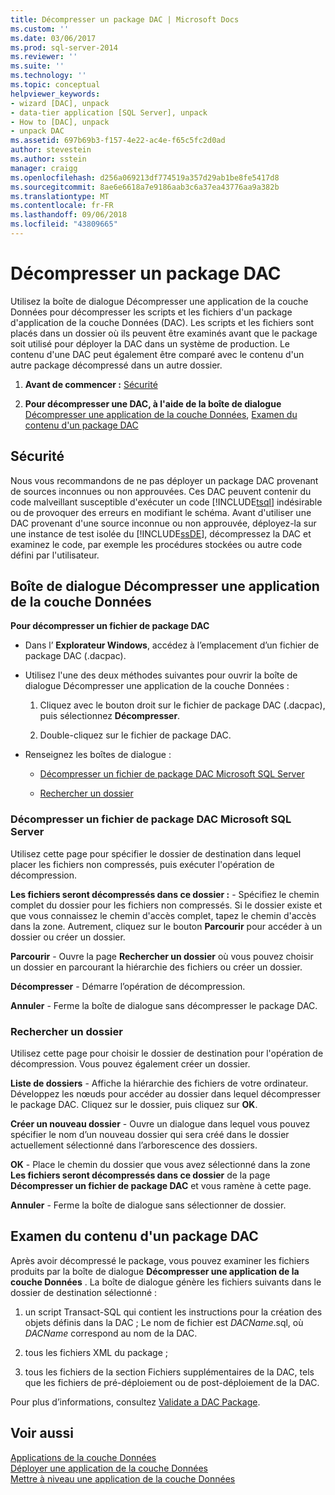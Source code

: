 ```yaml
---
title: Décompresser un package DAC | Microsoft Docs
ms.custom: ''
ms.date: 03/06/2017
ms.prod: sql-server-2014
ms.reviewer: ''
ms.suite: ''
ms.technology: ''
ms.topic: conceptual
helpviewer_keywords:
- wizard [DAC], unpack
- data-tier application [SQL Server], unpack
- How to [DAC], unpack
- unpack DAC
ms.assetid: 697b69b3-f157-4e22-ac4e-f65c5fc2d0ad
author: stevestein
ms.author: sstein
manager: craigg
ms.openlocfilehash: d256a069213df774519a357d29ab1be8fe5417d8
ms.sourcegitcommit: 8ae6e6618a7e9186aab3c6a37ea43776aa9a382b
ms.translationtype: MT
ms.contentlocale: fr-FR
ms.lasthandoff: 09/06/2018
ms.locfileid: "43809665"
---
```

# <a name="unpack-a-dac-package"></a>Décompresser un package DAC
  Utilisez la boîte de dialogue Décompresser une application de la couche Données pour décompresser les scripts et les fichiers d'un package d'application de la couche Données (DAC). Les scripts et les fichiers sont placés dans un dossier où ils peuvent être examinés avant que le package soit utilisé pour déployer la DAC dans un système de production. Le contenu d'une DAC peut également être comparé avec le contenu d'un autre package décompressé dans un autre dossier.  
  
1.  **Avant de commencer :**  [Sécurité](#Security)  
  
2.  **Pour décompresser une DAC, à l'aide de la boîte de dialogue**  [Décompresser une application de la couche Données](#UnpackDACDial), [Examen du contenu d'un package DAC](#ExamDACPack)  
  
##  <a name="Security"></a> Sécurité  
 Nous vous recommandons de ne pas déployer un package DAC provenant de sources inconnues ou non approuvées. Ces DAC peuvent contenir du code malveillant susceptible d'exécuter un code [!INCLUDE[tsql](../../includes/tsql-md.md)] indésirable ou de provoquer des erreurs en modifiant le schéma. Avant d'utiliser une DAC provenant d'une source inconnue ou non approuvée, déployez-la sur une instance de test isolée du [!INCLUDE[ssDE](../../includes/ssde-md.md)], décompressez la DAC et examinez le code, par exemple les procédures stockées ou autre code défini par l'utilisateur.  
  
##  <a name="UnpackDACDial"></a> Boîte de dialogue Décompresser une application de la couche Données  
 **Pour décompresser un fichier de package DAC**  
  
-   Dans l’ **Explorateur Windows**, accédez à l’emplacement d’un fichier de package DAC (.dacpac).  
  
-   Utilisez l'une des deux méthodes suivantes pour ouvrir la boîte de dialogue Décompresser une application de la couche Données :  
  
    1.  Cliquez avec le bouton droit sur le fichier de package DAC (.dacpac), puis sélectionnez **Décompresser**.  
  
    2.  Double-cliquez sur le fichier de package DAC.  
  
-   Renseignez les boîtes de dialogue :  
  
    -   [Décompresser un fichier de package DAC Microsoft SQL Server](#Unpack)  
  
    -   [Rechercher un dossier](#Browse)  
  
###  <a name="Unpack"></a> Décompresser un fichier de package DAC Microsoft SQL Server  
 Utilisez cette page pour spécifier le dossier de destination dans lequel placer les fichiers non compressés, puis exécuter l'opération de décompression.  
  
 **Les fichiers seront décompressés dans ce dossier :** - Spécifiez le chemin complet du dossier pour les fichiers non compressés. Si le dossier existe et que vous connaissez le chemin d'accès complet, tapez le chemin d'accès dans la zone. Autrement, cliquez sur le bouton **Parcourir** pour accéder à un dossier ou créer un dossier.  
  
 **Parcourir** - Ouvre la page **Rechercher un dossier** où vous pouvez choisir un dossier en parcourant la hiérarchie des fichiers ou créer un dossier.  
  
 **Décompresser** - Démarre l’opération de décompression.  
  
 **Annuler** - Ferme la boîte de dialogue sans décompresser le package DAC.  
  
###  <a name="Browse"></a> Rechercher un dossier  
 Utilisez cette page pour choisir le dossier de destination pour l'opération de décompression. Vous pouvez également créer un dossier.  
  
 **Liste de dossiers** - Affiche la hiérarchie des fichiers de votre ordinateur. Développez les nœuds pour accéder au dossier dans lequel décompresser le package DAC. Cliquez sur le dossier, puis cliquez sur **OK**.  
  
 **Créer un nouveau dossier** - Ouvre un dialogue dans lequel vous pouvez spécifier le nom d’un nouveau dossier qui sera créé dans le dossier actuellement sélectionné dans l’arborescence des dossiers.  
  
 **OK** - Place le chemin du dossier que vous avez sélectionné dans la zone **Les fichiers seront décompressés dans ce dossier** de la page **Décompresser un fichier de package DAC** et vous ramène à cette page.  
  
 **Annuler** - Ferme la boîte de dialogue sans sélectionner de dossier.  
  
##  <a name="ExamDACPack"></a> Examen du contenu d'un package DAC  
 Après avoir décompressé le package, vous pouvez examiner les fichiers produits par la boîte de dialogue **Décompresser une application de la couche Données** . La boîte de dialogue génère les fichiers suivants dans le dossier de destination sélectionné :  
  
1.  un script Transact-SQL qui contient les instructions pour la création des objets définis dans la DAC ; Le nom de fichier est *DACName*.sql, où *DACName* correspond au nom de la DAC.  
  
2.  tous les fichiers XML du package ;  
  
3.  tous les fichiers de la section Fichiers supplémentaires de la DAC, tels que les fichiers de pré-déploiement ou de post-déploiement de la DAC.  
  
 Pour plus d’informations, consultez [Validate a DAC Package](validate-a-dac-package.md).  
  
## <a name="see-also"></a>Voir aussi  
 [Applications de la couche Données](data-tier-applications.md)   
 [Déployer une application de la couche Données](deploy-a-data-tier-application.md)   
 [Mettre à niveau une application de la couche Données](upgrade-a-data-tier-application.md)  
  
  
